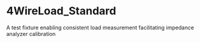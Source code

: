 # 4WireLoad_Standard
A test fixture enabling consistent load measurement facilitating impedance analyzer calibration
